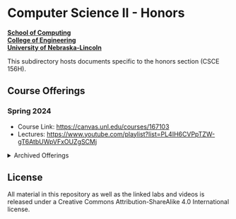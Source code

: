 # Computer Science II - Honors  
**[School of Computing](https://computing.unl.edu/)**  
**[College of Engineering](https://engineering.unl.edu/)**  
**[University of Nebraska-Lincoln](https://unl.edu)**  

This subdirectory hosts documents specific to the honors section
(CSCE 156H).

## Course Offerings

### Spring 2024

- Course Link: https://canvas.unl.edu/courses/167103
- Lectures: https://www.youtube.com/playlist?list=PL4IH6CVPpTZW-gT6AtbUWpVFxOUZgSCMj

<details>

<summary>Archived Offerings</summary>

### Spring 2023

- Course Link: https://canvas.unl.edu/courses/145588
- Lectures: https://www.youtube.com/playlist?list=PL4IH6CVPpTZV8a0z8Iyc63aczK1ZHCIpZ

### Spring 2022

- Course Link: https://canvas.unl.edu/courses/123282
- Lectures: https://www.youtube.com/playlist?list=PL4IH6CVPpTZWvlIT--JXAm4qMWkAjlq8M

### Spring 2021

- Course Link: see main readme file
- Lectures: https://www.youtube.com/playlist?list=PL4IH6CVPpTZWP1J2bZViUl5Hob2NQeXVN

### Spring 2020

- Course Link: https://canvas.unl.edu/courses/81909
- Lectures: https://www.youtube.com/playlist?list=PL4IH6CVPpTZXyqMhz_gcbDLGO1e_LbBX3

</details>

## License

All material in this repository as well as the linked labs and videos is
released under a Creative Commons Attribution-ShareAlike 4.0 International
license.
